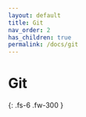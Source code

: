```yaml
---
layout: default
title: Git
nav_order: 2
has_children: true
permalink: /docs/git
---
```


# Git

{: .fs-6 .fw-300 }
